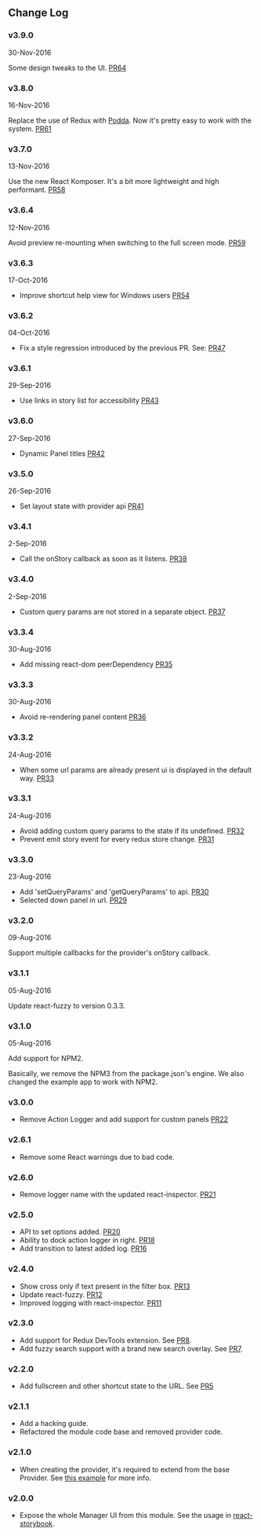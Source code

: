 ## Change Log

### v3.9.0
30-Nov-2016

Some design tweaks to the UI. [PR64](https://github.com/storybooks/storybook-ui/pull/64)

### v3.8.0
16-Nov-2016

Replace the use of Redux with [Podda](https://github.com/arunoda/podda). Now it's pretty easy to work with the system. [PR61](https://github.com/storybooks/storybook-ui/pull/61)

### v3.7.0
13-Nov-2016

Use the new React Komposer. It's a bit more lightweight and high performant. [PR58](https://github.com/storybooks/storybook-ui/pull/58)

### v3.6.4
12-Nov-2016

Avoid preview re-mounting when switching to the full screen mode. [PR59](https://github.com/storybooks/storybook-ui/pull/59)

### v3.6.3
17-Oct-2016

* Improve shortcut help view for Windows users [PR54](https://github.com/kadirahq/storybook-ui/pull/54)

### v3.6.2
04-Oct-2016

* Fix a style regression introduced by the previous PR. See: [PR47](https://github.com/kadirahq/storybook-ui/pull/47)

### v3.6.1
29-Sep-2016

* Use links in story list for accessibility [PR43](https://github.com/kadirahq/storybook-ui/pull/43)

### v3.6.0
27-Sep-2016

* Dynamic Panel titles [PR42](https://github.com/kadirahq/storybook-ui/pull/42)

### v3.5.0
26-Sep-2016

* Set layout state with provider api [PR41](https://github.com/kadirahq/storybook-ui/pull/41)

### v3.4.1
2-Sep-2016

* Call the onStory callback as soon as it listens. [PR38](https://github.com/kadirahq/storybook-ui/pull/38)

### v3.4.0
2-Sep-2016

* Custom query params are not stored in a separate object. [PR37](https://github.com/kadirahq/storybook-ui/pull/37)

### v3.3.4
30-Aug-2016

* Add missing react-dom peerDependency [PR35](https://github.com/kadirahq/storybook-ui/pull/35)

### v3.3.3
30-Aug-2016

* Avoid re-rendering panel content [PR36](https://github.com/kadirahq/storybook-ui/pull/36)

### v3.3.2
24-Aug-2016

* When some url params are already present ui is displayed in the default way. [PR33](https://github.com/kadirahq/storybook-ui/pull/33)

### v3.3.1
24-Aug-2016

* Avoid adding custom query params to the state if its undefined. [PR32](https://github.com/kadirahq/storybook-ui/pull/32)
* Prevent emit story event for every redux store change. [PR31](https://github.com/kadirahq/storybook-ui/pull/31)

### v3.3.0
23-Aug-2016

* Add 'setQueryParams' and 'getQueryParams' to api. [PR30](https://github.com/kadirahq/storybook-ui/pull/30)
* Selected down panel in url. [PR29](https://github.com/kadirahq/storybook-ui/pull/29)

### v3.2.0
09-Aug-2016

Support multiple callbacks for the provider's onStory callback.

### v3.1.1
05-Aug-2016

Update react-fuzzy to version 0.3.3.

### v3.1.0
05-Aug-2016

Add support for NPM2.

Basically, we remove the NPM3 from the package.json's engine. We also changed the example app to work with NPM2.

### v3.0.0

* Remove Action Logger and add support for custom panels [PR22](https://github.com/kadirahq/storybook-ui/pull/22)

### v2.6.1

* Remove some React warnings due to bad code.

### v2.6.0

* Remove logger name with the updated react-inspector. [PR21](https://github.com/kadirahq/storybook-ui/pull/21)

### v2.5.0

* API to set options added. [PR20](https://github.com/kadirahq/storybook-ui/pull/20)
* Ability to dock action logger in right. [PR18](https://github.com/kadirahq/storybook-ui/pull/18)
* Add transition to latest added log. [PR16](https://github.com/kadirahq/storybook-ui/pull/16)

### v2.4.0

* Show cross only if text present in the filter box. [PR13](https://github.com/kadirahq/storybook-ui/pull/13)
* Update react-fuzzy. [PR12](https://github.com/kadirahq/storybook-ui/pull/12)
* Improved logging with react-inspector. [PR11](https://github.com/kadirahq/storybook-ui/pull/11)

### v2.3.0

* Add support for Redux DevTools extension. See [PR8](https://github.com/kadirahq/storybook-ui/pull/8).
* Add fuzzy search support with a brand new search overlay. See [PR7](https://github.com/kadirahq/storybook-ui/pull/7).

### v2.2.0

* Add fullscreen and other shortcut state to the URL. See [PR5](https://github.com/kadirahq/storybook-ui/pull/5)

### v2.1.1

* Add a hacking guide.
* Refactored the module code base and removed provider code.

### v2.1.0

* When creating the provider, it's required to extend from the base Provider. See [this example](https://github.com/kadirahq/storybook-ui/blob/master/example/client/provider.js#L10) for more info.

### v2.0.0

* Expose the whole Manager UI from this module. See the usage in [react-storybook](https://github.com/kadirahq/react-storybook/blob/master/src/client/manager/index.js).
